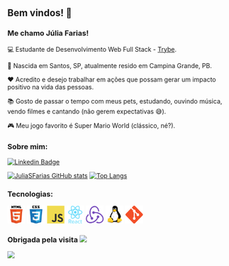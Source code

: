 ## Bem vindos! :heart_decoration:

 

### Me chamo Júlia Farias!

 

:computer: Estudante de Desenvolvimento Web Full Stack - [Trybe](https://www.betrybe.com/).

:house_with_garden: Nascida em Santos, SP, atualmente resido em Campina Grande, PB.

:hearts: Acredito e desejo trabalhar em ações que possam gerar um impacto positivo na vida das pessoas.

:books: Gosto de passar o tempo com meus pets, estudando, ouvindo música, 
vendo filmes e cantando (não gerem expectativas :sweat_smile:).

:video_game: Meu jogo favorito é Super Mario World (clássico, né?).

 
### Sobre mim:

[![Linkedin Badge](https://img.shields.io/badge/-LinkedIn-blue?style=flat-square&logo=Linkedin&logoColor=white&link=https://www.linkedin.com/in/julia-farias1995/)](https://www.linkedin.com/in/julia-farias1995/)

[![JuliaSFarias GitHub stats](https://github-readme-stats.vercel.app/api?username=JuliaSFarias)](https://github.com/JuliaSFarias/github-readme-stats)
[![Top Langs](https://github-readme-stats.vercel.app/api/top-langs/?username=JuliaSFarias)](https://github.com/JuliaSFarias/github-readme-stats)

### Tecnologias:

<div>
  <img width="8%" src="https://raw.githubusercontent.com/devicons/devicon/master/icons/html5/html5-original-wordmark.svg" alt="HTML" >
  <img width="8%" src="https://raw.githubusercontent.com/devicons/devicon/master/icons/css3/css3-original-wordmark.svg" alt="CSS">
  <img width="8%" src="https://raw.githubusercontent.com/devicons/devicon/master/icons/javascript/javascript-original.svg" alt="JavaScript">
  <img width="8%" src="https://raw.githubusercontent.com/devicons/devicon/master/icons/react/react-original-wordmark.svg" alt="React">
  <img width="8%" src="https://raw.githubusercontent.com/devicons/devicon/master/icons/redux/redux-original.svg" alt="Redux">
  <img width="8%" src="https://raw.githubusercontent.com/devicons/devicon/master/icons/linux/linux-original.svg" alt="Linux">
  <img width="8%" src="https://raw.githubusercontent.com/devicons/devicon/master/icons/git/git-original.svg" alt="git">
</div>


 ### Obrigada pela visita <img src=https://github.com/TheDudeThatCode/TheDudeThatCode/blob/master/Assets/happy.gif width="20"/>

<img src=https://github.com/TheDudeThatCode/TheDudeThatCode/blob/master/Assets/Mario_Gameplay.gif width="800"/>
